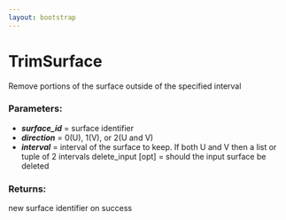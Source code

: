 ```yaml
---
layout: bootstrap
---
```


# TrimSurface

Remove portions of the surface outside of the specified interval
          

### Parameters:

- ***surface_id*** = surface identifier
- ***direction*** = 0(U), 1(V), or 2(U and V)
- ***interval*** = interval of the surface to keep.
  If both U and V then a list or tuple of 2 intervals
delete_input [opt] = should the input surface be deleted
        

### Returns:


new surface identifier on success
        


